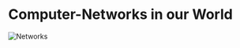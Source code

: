 # Computer-Networks in our World
![Networks](https://github.com/user-attachments/assets/216d6dd1-a2e8-4963-a6c1-b00e320a6b41)
